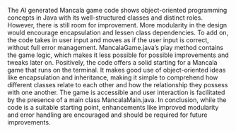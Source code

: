 
The AI generated Mancala game code shows object-oriented programming concepts in Java with its well-structured classes and distinct roles. However, there is still room for improvement. More modularity in the design would encourage encapsulation and lessen class dependencies. To add on, the code takes in user input and moves as if the user input is correct, without full error management. MancalaGame.java’s  play method contains the game logic, which makes it less possible for possible improvements and tweaks later on. Positively, the code offers a solid starting for a Mancala game that runs on the terminal. It makes good use of object-oriented ideas like encapsulation and inheritance, making it simple to comprehend how different classes relate to each other and how the relationship they possess with one another. The game is accessible and user interaction is facilitated by the presence of a main class MancalaMain.java. In conclusion, while the code is a suitable starting point, enhancements like improved modularity and error handling are encouraged and should be required for future improvements.
